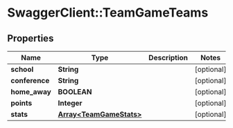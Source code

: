 # SwaggerClient::TeamGameTeams

## Properties
Name | Type | Description | Notes
------------ | ------------- | ------------- | -------------
**school** | **String** |  | [optional] 
**conference** | **String** |  | [optional] 
**home_away** | **BOOLEAN** |  | [optional] 
**points** | **Integer** |  | [optional] 
**stats** | [**Array&lt;TeamGameStats&gt;**](TeamGameStats.md) |  | [optional] 


